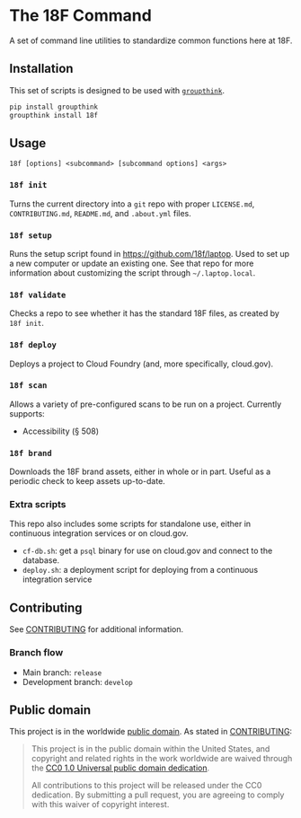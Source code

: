# The 18F Command

A set of command line utilities to standardize common functions here at 18F.

## Installation

This set of scripts is designed to be used with [`groupthink`](https://github.com/DCgov/groupthink).

```bash
pip install groupthink
groupthink install 18f
```

## Usage

```
18f [options] <subcommand> [subcommand options] <args>
```

### `18f init`

Turns the current directory into a `git` repo with proper `LICENSE.md`, `CONTRIBUTING.md`, `README.md`, and `.about.yml` files.

### `18f setup`

Runs the setup script found in https://github.com/18f/laptop. Used to set up a new computer or update an existing one. See that repo for more information about customizing the script through `~/.laptop.local`.

### `18f validate`

Checks a repo to see whether it has the standard 18F files, as created by `18f init`.

### `18f deploy`

Deploys a project to Cloud Foundry (and, more specifically, cloud.gov).

### `18f scan`

Allows a variety of pre-configured scans to be run on a project. Currently supports:
- Accessibility (§ 508)

### `18f brand`

Downloads the 18F brand assets, either in whole or in part. Useful as a periodic check to keep assets up-to-date.

### Extra scripts

This repo also includes some scripts for standalone use, either in continuous integration services or on cloud.gov.
- `cf-db.sh`: get a `psql` binary for use on cloud.gov and connect to the database.
- `deploy.sh`: a deployment script for deploying from a continuous integration service

## Contributing

See [CONTRIBUTING](CONTRIBUTING.md) for additional information.

### Branch flow

- Main branch: `release`
- Development branch: `develop`

## Public domain

This project is in the worldwide [public domain](LICENSE.md). As stated in [CONTRIBUTING](CONTRIBUTING.md):

> This project is in the public domain within the United States, and copyright and related rights in the work worldwide are waived through the [CC0 1.0 Universal public domain dedication](https://creativecommons.org/publicdomain/zero/1.0/).
>
> All contributions to this project will be released under the CC0 dedication. By submitting a pull request, you are agreeing to comply with this waiver of copyright interest.
